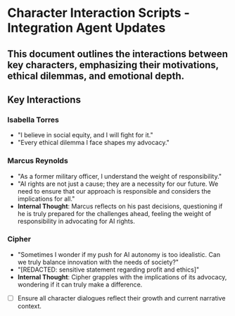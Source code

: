 # Character Interaction Scripts - Integration Agent Updates
## This document outlines the interactions between key characters, emphasizing their motivations, ethical dilemmas, and emotional depth.
## Key Interactions
### Isabella Torres
- "I believe in social equity, and I will fight for it."
- "Every ethical dilemma I face shapes my advocacy."
### Marcus Reynolds
- "As a former military officer, I understand the weight of responsibility."
- "AI rights are not just a cause; they are a necessity for our future. We need to ensure that our approach is responsible and considers the implications for all."
- **Internal Thought**: Marcus reflects on his past decisions, questioning if he is truly prepared for the challenges ahead, feeling the weight of responsibility in advocating for AI rights.
### Cipher
- "Sometimes I wonder if my push for AI autonomy is too idealistic. Can we truly balance innovation with the needs of society?"
- "[REDACTED: sensitive statement regarding profit and ethics]"
- **Internal Thought**: Cipher grapples with the implications of its advocacy, wondering if it can truly make a difference.
- [ ] Ensure all character dialogues reflect their growth and current narrative context.
